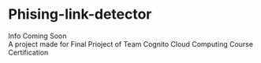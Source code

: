 # Phising-link-detector
Info Coming Soon \
A project made for Final Prioject of Team Cognito Cloud Computing Course Certification
